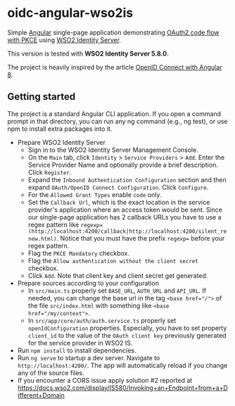 # oidc-angular-wso2is

Simple [Angular](https://angular.io/) single-page application demonstrating [OAuth2 code flow with PKCE](https://oauth.net/2/pkce/) using [WSO2 Identity Server](https://wso2.com/identity-and-access-management/).

This version is tested with **WSO2 Identity Server 5.8.0**.

The project is heavily inspired by the article [OpenID Connect with Angular 8](https://christianlydemann.com/openid-connect-with-angular-8-oidc-part-7/).

## Getting started
The project is a standard Angular CLI application. If you open a command prompt in that directory, you can run any ng command (e.g., ng test), or use npm to install extra packages into it.

- Prepare WSO2 Identity Server
  - Sign in to the WSO2 Identity Server Management Console.
  - On the `Main` tab, click `Identity` > `Service Providers` > `Add`. Enter the Service Provider Name and optionally provide a brief description. Click `Register`.
  - Expand the `Inbound Authentication Configuration` section and then expand `OAuth/OpenID Connect Configuration`. Click `Configure`.
  - For the `Allowed Grant Types` enable `code` only.
  - Set the `Callback Url`, which is the exact location in the service provider's application where an access token would be sent. Since our single-page application has 2 callback URLs you have to use a regex pattern like `regexp=(http://localhost:4200/callback|http://localhost:4200/silent_renew.html)`. Notice that you must have the prefix `regexp=` before your regex pattern.
  - Flag the `PKCE Mandatory` checkbox.
  - Flag the `Allow authentication without the client secret` checkbox.
  - Click `Add`. Note that client key and client secret get generated.
- Prepare sources according to your configuration 
  - In `src/main.ts` properly set `BASE_URL`, `AUTH_URL` and `API_URL`. If needed, you can change the base url in the tag `<base href="/">` of the file `src/index.html` with something like `<base href="/my/context">`.
  - In `src/app/core/auth/auth.service.ts` properly set `openIdConfiguration` properties. Especially, you have to set property `client_id` to the value of the `OAuth client key` previously generated for the service provider in WSO2 IS. 
- Run `npm install` to install dependencies.
- Run `ng serve` to startup a dev server. Navigate to `http://localhost:4200/`. The app will automatically reload if you change any of the source files.
- If you encounter a CORS issue apply solution #2 reported at https://docs.wso2.com/display/IS580/Invoking+an+Endpoint+from+a+Different+Domain


